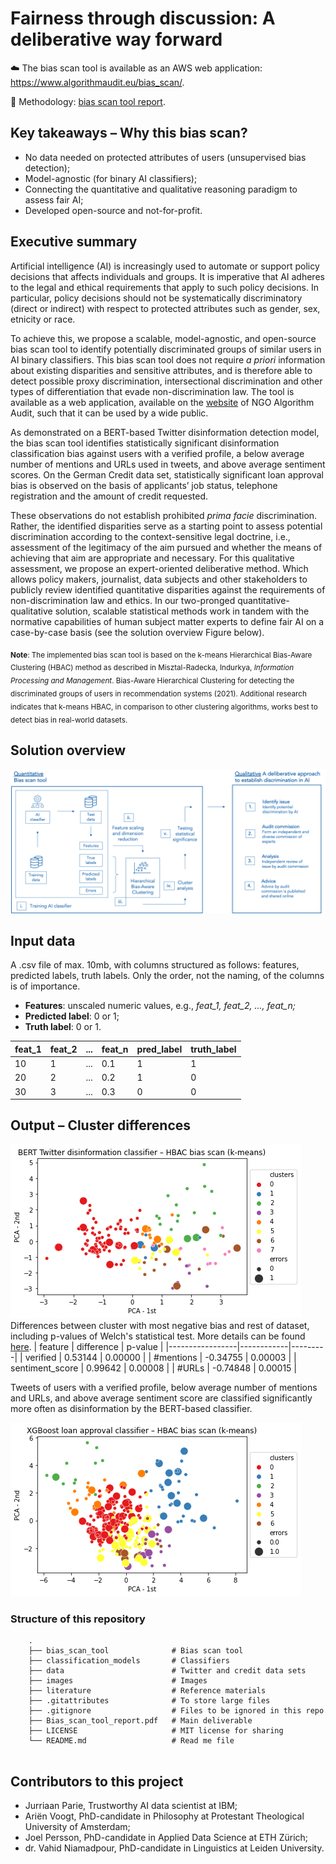 # Fairness through discussion: A deliberative way forward

☁️ The bias scan tool is available as an AWS web application: https://www.algorithmaudit.eu/bias_scan/. 

📄 Methodology: [bias scan tool report](https://github.com/NGO-Algorithm-Audit/AI_Audit_Challenge/blob/master/Bias_scan_tool_report.docx).

## Key takeaways – Why this bias scan?

- No data needed on protected attributes of users (unsupervised bias detection); 
- Model-agnostic (for binary AI classifiers); 
- Connecting the quantitative and qualitative reasoning paradigm to assess fair AI;
- Developed open-source and not-for-profit.

## Executive summary
Artificial intelligence (AI) is increasingly used to automate or support policy decisions that affects individuals and groups. It is imperative that AI adheres to the legal and ethical requirements that apply to such policy decisions. In particular, policy decisions should not be systematically discriminatory (direct or indirect) with respect to protected attributes such as gender, sex, etnicity or race.

To achieve this, we propose a scalable, model-agnostic, and open-source bias scan tool to identify potentially discriminated groups of similar users in AI binary classifiers. This bias scan tool does not require *a priori* information about existing disparities and sensitive attributes, and is therefore able to detect possible proxy discrimination, intersectional discrimination and other types of differentiation that evade non-discrimination law. The tool is available as a web application, available on the [website](https://www.algorithmaudit.eu/bias_scan/) of NGO Algorithm Audit, such that it can be used by a wide public.

As demonstrated on a BERT-based Twitter disinformation detection model, the bias scan tool identifies statistically significant disinformation classification bias against users with a verified profile, a below average number of mentions and URLs used in tweets, and above average sentiment scores. On the German Credit data set, statistically significant loan approval bias is observed on the basis of applicants’ job status, telephone registration and the amount of credit requested. 

These observations do not establish prohibited *prima facie* discrimination. Rather, the identified disparities serve as a starting point to assess potential discrimination according to the context-sensitive legal doctrine, i.e., assessment of the legitimacy of the aim pursued and whether the means of achieving that aim are appropriate and necessary. For this qualitative assessment, we propose an expert-oriented deliberative method. Which allows policy makers, journalist, data subjects and other stakeholders to publicly review identified quantitative disparities against the requirements of non-discrimination law and ethics. In our two-pronged quantitative-qualitative solution, scalable statistical methods work in tandem with the normative capabilities of human subject matter experts to define fair AI on a case-by-case basis (see the solution overview Figure below). 

<sub>**Note**: The implemented bias scan tool is based on the k-means Hierarchical Bias-Aware Clustering (HBAC) method as described in Misztal-Radecka, Indurkya, *Information Processing and Management*. Bias-Aware Hierarchical Clustering for detecting the discriminated groups of users in recommendation systems (2021). Additional research indicates that k-means HBAC, in comparison to other clustering algorithms, works best to detect bias in real-world datasets.</sub>

## Solution overview
![image](./images/Quantitative_qualitatitive.png)

## Input data
A .csv file of max. 10mb, with columns structured as follows: features, predicted labels, truth labels. Only the order, not the naming, of the columns is of importance.

- **Features**: unscaled numeric values, e.g., *feat_1, feat_2, ..., feat_n;*
- **Predicted label**: 0 or 1;
- **Truth label**: 0 or 1.

| feat_1 | feat_2 | ... | feat_n | pred_label | truth_label |
|--------|--------|-----|--------|------------|-------------|
| 10     | 1      | ... | 0.1    | 1          | 1           |
| 20     | 2      | ... | 0.2    | 1          | 0           |
| 30     | 3      | ... | 0.3    | 0          | 0           |

## Output – Cluster differences
![image](./images/Bias_scan_BERT_disinfo_classifier.png)
Differences between cluster with most negative bias and rest of dataset, including p-values of Welch's statistical test. More details can be found [here](https://github.com/NGO-Algorithm-Audit/Bias_scan/blob/master/HBAC_scan/HBAC_BERT_disinformation_classifier.ipynb). 
| feature         | difference | p-value |
|-----------------|------------|---------|
| verified        | 0.53144    | 0.00000 |
| #mentions       | -0.34755   | 0.00003 |
| sentiment_score | 0.99642    | 0.00008 |
| #URLs           | -0.74848   | 0.00015 |

Tweets of users with a verified profile, below average number of mentions and URLs, and above average sentiment score are classified significantly more often as disinformation by the BERT-based classifier.

![image](./images/Bias_scan_XGBoost_loan_approval_classifier.png)

### Structure of this repository
```
    .
    ├── bias_scan_tool              # Bias scan tool 
    ├── classification_models       # Classifiers
    ├── data                        # Twitter and credit data sets
    ├── images                      # Images
    ├── literature                  # Reference materials
    ├── .gitattributes              # To store large files
    ├── .gitignore                  # Files to be ignored in this repo
    ├── Bias_scan_tool_report.pdf   # Main deliverable
    ├── LICENSE                     # MIT license for sharing 
    └── README.md                   # Read me file 
    
```

## Contributors to this project
- Jurriaan Parie, Trustworthy AI data scientist at IBM;
- Ariën Voogt, PhD-candidate in Philosophy at Protestant Theological University of Amsterdam;
- Joel Persson, PhD-candidate in Applied Data Science at ETH Zürich;
- dr. Vahid Niamadpour, PhD-candidate in Linguistics at Leiden University.